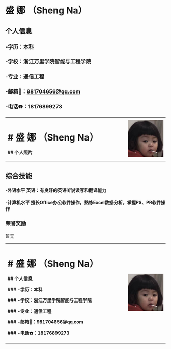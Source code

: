#  盛   娜 （Sheng Na）

## 个人信息
### -学历：本科
### -学校：浙江万里学院智能与工程学院
### -专业：通信工程
### -邮箱📧：981704656@qq.com
### -电话☎️：18176899273
<table border="0">
  <tr>
    <td width="75%">
      <h1>#  盛   娜 （Sheng Na）</h1>
       <p><b>## 个人照片</b></p>
    </td>
    <td width="25%">
      <img src="/79F417B9-05E5-4E51-B576-6D7C14D3BF3A.jpeg" width="100%">      
    </td>
  </tr>
</table>

## 综合技能
#### -外语水平	 英语：有良好的英语听说读写和翻译能力
#### -计算机水平	擅长Office办公软件操作，熟练Excel数据分析，掌握PS、PR软件操作


### 荣誉奖励
暂无
<table border="0">
  <tr>
    <td width="75%">
      <h1>#  盛   娜 （Sheng Na）</h1>
       <p><b>## 个人信息</b></p>
      <p><b>### -学历：本科</b></p>
      <p><b>### -学校：浙江万里学院智能与工程学院</b></p>
      <p><b>### -专业：通信工程</b></p>
      <p><b>### -邮箱📧：981704656@qq.com</b></p>
      <p><b>### -电话☎️：18176899273</b></p>
    </td>
    <td width="25%">
      <img src="/79F417B9-05E5-4E51-B576-6D7C14D3BF3A.jpeg" width="100%">      
    </td>
  </tr>
</table>

